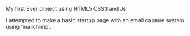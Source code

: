 My first Ever project using HTML5 CSS3 and Js

I attempted to make a basic startup page with an email capture system using 'mailchimp'.
